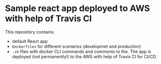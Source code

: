 # Sample react app deployed to AWS with help of Travis CI
This repository contains:
* default React app 
* `Dockerfiles` for different scenarios (developmet and production)
* `.sh` files with docker CLI commands and comments to the.
The app is deployed (not permanently!) to the AWS with help of Travis CI for CI/CD.